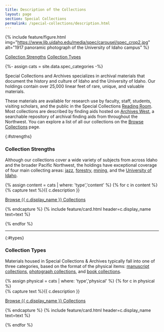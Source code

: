```yaml
---
title: Description of the Collections
layout: page
section: Special Collections
permalink: /special-collections/description.html
---
```


{% include feature/figure.html img="https://www.lib.uidaho.edu/media/spec/carousel/spec_crop2.jpg" alt="1917 panoramic photograph of the University of Idaho campus" %}

<div class="pb-3 text-center">
    <a href="{{ '/special-collections/description#strengths' | relative_url }}" class="btn btn-outline-payette-blue m-1">
     Collection Strengths</a>
    <a href="{{ '/special-collections/description#types' | relative_url }}" class="btn btn-outline-payette-blue m-1">
     Collection Types</a>
</div>

{%- assign cats = site.data.spec_categories -%}

Special Collections and Archives specializes in archival materials that document the history and culture of Idaho and the University of Idaho. 
Our holdings contain over 25,000 linear feet of rare, unique, and valuable materials. 

These materials are available for research use by faculty, staff, students, visiting scholars, and the public in the Special Collections [Reading Room](/special-collections/plan.html). 
Most collections are described by finding aids hosted on [Archives West](https://archiveswest.orbiscascade.org/search/results.aspx?t=i&q=idu&p=0), a searchable repository of archival finding aids from throughout the Northwest.
You can explore a list of all our collections on the [Browse Collections](/special-collections/browse.html) page.

{:#strengths}
### Collection Strengths

Although our collections cover a wide variety of subjects from across Idaho and the broader Pacific Northwest, the holdings have exceptional coverage of four main collecting areas: 
[jazz](/special-collections/browse.html#jazz), [forestry](/special-collections/browse.html#forestry), [mining](/special-collections/browse.html#mining), and the [University of Idaho](/special-collections/browse.html#university).

<div class="row">
{% assign content = cats | where: 'type','content' %}
{% for c in content %}
<div class="col-md-6">
{% capture text %}{{ c.description }} 

<a href="/special-collections/browse.html#{{ c.category }}" class="btn btn-outline-payette-blue">Browse {{ c.display_name }} Collections</a>

{% endcapture %}
{% include feature/card.html header=c.display_name text=text %}
</div>
{% endfor %}
</div>

-------

{:#types}
### Collection Types

Materials housed in Special Collections & Archives typically fall into one of three categories, based on the format of the physical items: [manuscript collections](/special-collections/browse.html#mg), [photograph collections](/special-collections/browse.html#pg), and [book collections](/special-collections/browse.html#books).

<div class="row">
{% assign physical = cats | where: 'type','physical' %}
{% for c in physical %}
<div class="col-md-4">
{% capture text %}{{ c.description }} 

<a href="/special-collections/browse.html#{{ c.category }}" class="btn btn-outline-payette-blue">Browse {{ c.display_name }} Collections</a>

{% endcapture %}
{% include feature/card.html header=c.display_name text=text %}
</div>
{% endfor %}
</div>
